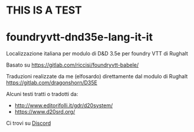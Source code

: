 # THIS IS A TEST

# foundryvtt-dnd35e-lang-it-it
Localizzazione italiana per modulo di D&amp;D 3.5e per foundry VTT di Rughalt

Basato su https://gitlab.com/riccisi/foundryvtt-babele/

Traduzioni realizzate da me (elfosardo) direttamente dal modulo di
Rughalt https://gitlab.com/dragonshorn/D35E

Alcuni testi tratti o tradotti da:
* http://www.editorifolli.it/gdr/d20system/ 
* https://www.d20srd.org/

Ci trovi su
[Discord](https://discord.gg/8KzsHZjuD6)
